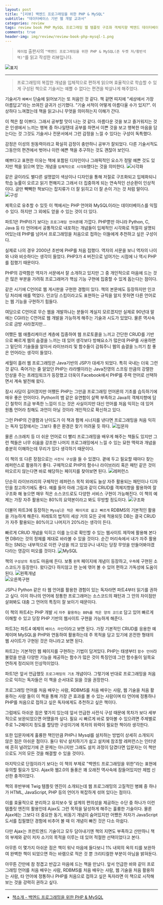 ```yaml
---  
layout: post  
title: "[리뷰] 백엔드 프로그래밍을 위한 PHP & MySQL"  
subtitle: "데이터베이스 기반 웹 개발 교과서"  
categories: review  
tags: review book PHP MySQL 프로그래밍 웹 템플릿 구조화 객체지향 백엔드 데이터베이스 입문서 시각화 입체적 구성    
comments: true  
header-img: img/review/review-book-php-mysql-1.png
---  
```

  
> `제이펍` 출판사의 `"백엔드 프로그래밍을 위한 PHP & MySQL(존 두켓 저/황반석 역)"`를 읽고 작성한 리뷰입니다.  

![표지](https://telegeam.github.io/assets/img/review/review-book-php-mysql-1.png)  

---

> 프로그래밍의 복잡한 개념을 입체적으로 편하게 읽으며 효율적으로 학습할 수 있게 구성된 책으로 기술서는 예쁠 수 없다는 편견을 박살나게 해주었다.

기술서가 `예뻐서` 단숨에 읽어보기는 또 처음인 것 같다. 책 겉면 띠지에 "세상에서 가장 아름답고"라는 쓰여진 글귀가 신기했다. "기술 서적이 어떻게 아름다울 수가 있지?". 이상하다 느껴졌는데 책을 읽고나니 무엇을 의미하는지 이해가 간다.

이 책은 참 이쁘다. 그래서 공부할 맛이 나는 것 같다. 아름다운 것을 보고 즐거워지는 것은 인생에서 느끼는 행복 중 하나일텐데 공부를 하면서 이쁜 것을 보고 행복한 마음을 담는다는 것 그것도 기술서나 전문서에서 그런 감정을 느낄 수 있다는 구성이 독특했다. 

감정은 이성의 원동력이라고 확실히 감정이 충만하니 공부가 잘되었다. 다른 기술서적도 그동안의 편견에서 벗어나 이런 예쁜 책을 추구하는 것도 괜찮아 보인다.

예쁘다고 표현한 이유는 책에 포함된 디자인이나 그래픽적인 요소가 정말 예쁜 것도 있지만 책을 읽으며 얻는 개념을 `입체적으로 시각화`했다는 것을 의미한다. 
![시각화](https://telegeam.github.io/assets/img/review/review-book-php-mysql-2.png)  

같은 글이라도 별다른 설명없이 색상이나 디자인을 통해 저절로 구조화되고 입체화되니 학습 능률이 오르고 읽기 편해지고 그래서 더 집중하게 되는 연속적인 선순환이 인상적이다. 글만 빽빽한 책보다는 잡지류가 더 잘 읽히고 더 잘 손이 가는 것 처럼 말이다.
![구성](https://telegeam.github.io/assets/img/review/review-book-php-mysql-5.png)  

제목으로 유추할 수 있듯 이 책에서는 PHP 언어와 MySQL이라는 데이터베이스를 익힐 수 있다. 하지만 그 외에도 얻을 수 있는 것이 더 있다. 

파트1은 PHP라기 보다는 `프로그래밍 언어론`에 가깝다. PHP뿐만 아니라 Python, C, Java 등 타 언어에서 공통적으로 내포하는 개념들이 입체적인 시각화로 적절히 설명되어있는데 PHP를 넘어서 프로그래밍을 처음으로 접하는 이들에게 추천하고 싶은 구성이다.

실제로 나의 경우 2000년 초반에 PHP를 처음 접했다. 역자의 서문을 보니 역자의 나이와 나와 비슷하다는 생각이 들었다. PHP3가 4 버전으로 넘어가는 시점에 나 역시 PHP를 접했기 때문이다.

PHP의 강력함은 역자가 서문에서 잘 소개하고 있지만 그 중 개인적으로 마음에 드는 것은 많은 부분을 가려줘 프로그래머가 핵심 기능 구현에 집중할 수 있게 돕는다는 점이다. 

같은 시기에 C언어로 웹 게시판을 구현한 경험이 있다. 책의 본문에도 등장하지만 인코딩 처리에 애를 먹었다. 인코딩 스킴이라고도 표현하는 규칙을 알지 못하면 다른 언어로는 웹 기능을 구현하기 힘들다. 

여담으로 C언어로 무슨 웹을 개발하냐는 분들이 계실지 모르겠지만 실제로 90년대 말에는 CGI라는 C언어로 웹 개발을 가능하게 해주는 기술과 시도가 있었다. 물론 역사속으로 금방 사라졌지만...

어쨌든 웹 애플리케이션 계층에 집중하여 웹 프로토콜을 느끼고 간단한 CRUD를 기반으로 빠르게 웹의 숨결을 느끼는 데 있어 생각보다 방해요소가 많은데 PHP를 사용하면 그 밑단의 기술들을 알아서 라이브러리 및 함수들이 감춰주니 웹의 숨결을 느끼기 참 좋은 언어라는 생각이 들었다. 

세월이 흘러 웹 프로그래밍은 Java기반의 JSP가 대세가 되었다. 특히 국내는 더욱 그런것 같다. 죽어가는 줄 알았던 PHP는 라라벨이라는 Java진영의 스프링 만큼의 강렬한 인상을 주는 프레임워크가 등장했고 더욱이 Facebook에서 PHP를 주력 언어로 선택하면서 계속 발전해 왔다.

잠시 사담이 길어졌지만 어쨌든 PHP는 그만큼 프로그래밍 언어론의 기초를 습득하기에 매우 좋은 언어이다. Python의 뱀 같은 유연함이 살짝 부족하고 Java의 객체지향에 담긴 철학이 조금 부족한 느낌이 드는 것은 사실이지만 대신 언어를 처음 익히는 데 있어 원톱 언어라 칭해도 과언이 아닐 것이라 개인적으로 확신하고 있다. 

그런 PHP의 간결함과 난이도가 이 책과 함께 시너지를 낸다면 프로그래밍을 처음 익히는 독자 입장에서는 그보다 좋은 환경은 찾기 어려울 듯 하다. 
![입문자](https://telegeam.github.io/assets/img/review/review-book-php-mysql-3.png)  

물론 스크래치 등 더 쉬운 언어로 더 빨리 프로그래밍을 배우게 해주는 책들도 있지만 그런 책들은 너무 쉬움을 강조한 나머지 프로그래밍에서 느낄 수 있는 묘한 맥락과 개념을 충분히 이해하는데 무리가 있다 생각하기 때문이다.

이 책의 또 다른 장점으로는 `사전식 구성`을 들 수 있겠다. 곁에 두고 필요할 때마다 찾는 레퍼런스로 활용하기 좋다. 구체적으로 PHP의 함수나 라이브러리 혹은 패턴 같은 것이 떠오르지 않는다면 바로 해당하는 페이지를 찾아보면 된다. 
![레퍼런스](https://telegeam.github.io/assets/img/review/review-book-php-mysql-4.png)  

단순히 라이브러리의 구체적인 레퍼런스 목적 외에도 늘상 자주 활용되는 패턴이나 디자인을 참고하기에도 좋다. 예를 들어 아래 그림과 같이 CRUD를 객체지향을 활용하여 잘 구조화 해 놓으면 매우 적은 소스코드로도 다양한 서비스 구현이 가능해진다. 이 책의 예제는 가장 자주 활용되는 80%의 요약본이라고 봐도 무방할 정도이다.
![구조화](https://telegeam.github.io/assets/img/review/review-book-php-mysql-7.png)  

더불어 파트3에 등장하는 `Mysql은 적은 페이지로 쉽고 빠르게` RDBMS의 기본적인 활용을 가능하게 해준다. 파레토의 법칙이 세상 거의 모든 곳에 적용되듯 DB는 결국 CRUD가 자주 활용되는 80%이고 나머지가 20%라는 생각이 든다. 

빠르게 CRUD 개념을 익히고 이를 눈으로 확인할 수 있는 웹사이트 제작에 활용해 본다면 DB라는 것의 정체를 제대로 바라볼 수 있을 것이다. 순간 머리속에서 내가 자주 활용하는 SNS는 내부적으로 이런 구성을 띄고 있었구나 내지는 당장 무엇을 만들어봐야겠다라는 영감이 떠오를 것이다. 
![MySQL](https://telegeam.github.io/assets/img/review/review-book-php-mysql-6.png)  

책의 `구성상의 특징`도 마음에 든다. 보통 `왼쪽` 페이지에 개념이 등장하고, `우측`에 구현된 소스코드가 등장한다. 왔다갔다 하지않고 한 눈에 엮어 볼 수 있어 편하고 가독성에 도움이 된다. 
![왼쪽개념](https://telegeam.github.io/assets/img/review/review-book-php-mysql-8.png)  
![오른쪽구현](https://telegeam.github.io/assets/img/review/review-book-php-mysql-9.png)  

JSP나 Python 같은 타 웹 언어를 활용한 경험이 있는 독자라면 파트4부터 읽기를 권하고 싶다. 이미 하나의 언어에 정통한 프로그래머는 소스코드의 패턴과 그 안의 차이점만 살펴봐도 대충 그 언어의 특징이 잘 보이기 때문이다. 

이 책의 파트4는 PHP 개발 시 `자주 활용하는 80%를 적은 양의 코드로` 담고 있어 빠르게 이해할 수 있고 당장 PHP 기반의 웹사이트 구현을 가능하게 해준다. 

파트3는 파트4 예제의 `베이스 라인`이라고 보면 된다. 가장 기본적인 CRUD를 응용한 예제이며 MySQL을 PHP와 연동하여 활용하는데 주 목적을 담고 있기에 온전한 형태의 웹 사이트가 구현된 것은 아니라고 보면 된다. 

파트2는 기본적인 웹 페이지를 구현하는 기법이 담겨있다. PHP는 태생부터 `함수 언어`라 불렸을 만큼 다양한 기능을 제공하는 함수가 많은 것이 특징인데 그런 함수들이 일목요연하게 정리되어 인상적이었다. 

파트1은 앞서 언급했듯 `프로그래밍의 기초` 개념이다. 그렇기에 반대로 프로그래밍을 처음으로 익히는 독자들은 이 책을 순서대로 읽을 것을 권장한다. 

프로그래밍 언어를 처음 배우는 사람, RDBMS를 처음 배우는 사람, 웹 기술을 처음 활용하는 사람 들이 이 책을 통해 가장 큰 효과를 볼 수 있는 사람이며 타 언어에 정통하나 PHP를 처음으로 접하고 싶은 독자에게도 추천하고 싶은 책이다. 

그럼에도 아쉬운 점은 몇가지 있는데 앞서 언급한 사전식 구성 때문에 목차가 보다 세부적으로 보완되었으면 어떘을까 싶다. 필요 시 빠르게 바로 찾아볼 수 있으려면 주제별로 주로 1~2페이지 정도를 할당한 구성이기에 목차의 위력이 필요한 책이라 생각한다.

또한 입문자에게 훌륭한 책인만큼 PHP나 Mysql를 설치하는 방법이 상세히 소개되지 않은 점은 아쉬운 점이다. 둘다 워낙 설치하기가 쉽고 설치에 참조할 레퍼런스는 인터넷에 흔히 널려있기에 큰 문제는 아니지만 그래도 설치 과정이 담겼다면 입문자는 이 책만으로도 거의 모든 것을 해결할 수 있을 것이다. 

마지막으로 단점이라기 보다는 이 책의 부제로 "백엔드 프로그래밍을 위한"라는 표현에 유의할 필요가 있다. Ajax와 웹2.0의 돌풍은 꽤 오래전 역사속에 잠들어있지만 제법 신선한 충격이었다. 

책의 후반부에 Twig 템플릿 엔진이 소개되는데 웹 프로그래밍의 고질적인 병폐 중 하나가 HTML, JavaScript, PHP 등의 언어가 복잡하게 섞여 있다는 점이다.

이를 효율적으로 분리하고 유지보수 및 설계의 편의성을 제공하는 수단 중 하나가 이런 템플릿 엔진의 활용인데 Ajax도 그런 목적을 달성하게 해주는 훌륭한 기술이다. 물론 Ajax에는 그보다 더 중요한 동기, 비동기 개념이 숨어있지만 어쨌든 저자가 JavaScript 도서를 집필했던 경험에 비추어 볼 때 이 개념이 빠진 것은 다소 아쉽다.

다만 Ajax는 프런트엔드 기술이고 모두 담아내기엔 책의 지면도 부족하고 산만하니 책의 부제와 같이 저자 소기의 목적을 이루는 데 있어 적절한 선택이었다고 본다. 

아무튼 이 몇가지 아쉬운 점은 책이 워낙 마음에 들다보니 1% 내외의 옥의 티를 보완하여 완벽한 책이 되었으면 하는 바램으로 적은 것 뿐 크리티컬한 부분이 아님을 밝혀둔다.

아무튼 간만에 참 정겹고 반갑고 마음에 드는 책을 만났다. 앞서 언급한 바와 같이 프로그래밍 언어를 처음 배우는 사람, RDBMS를 처음 배우는 사람, 웹 기술을 처음 활용하는 사람, 타 언어에 정통하나 PHP를 처음으로 접하고 싶은 독자라면 이 책으로 시작해 보는 것을 강력히 권하고 싶다.

---

* [책소개 - 백엔드 프로그래밍을 위한 PHP & MySQL](http://www.yes24.com/Product/Goods/118203397)
